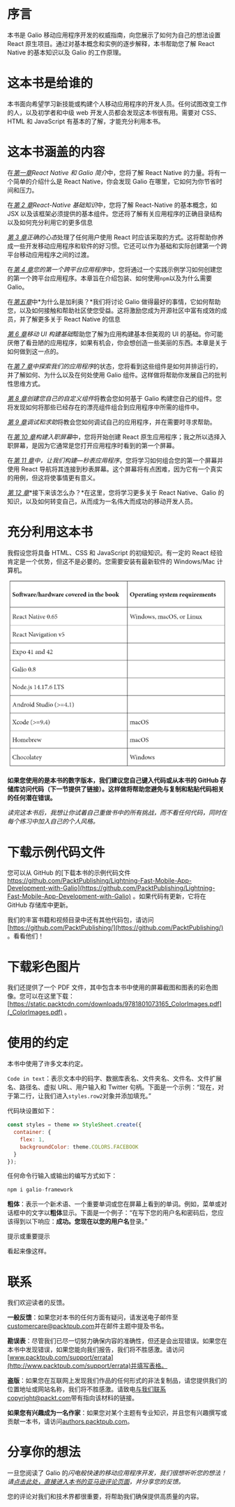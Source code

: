 # 序言

本书是 Galio 移动应用程序开发的权威指南，向您展示了如何为自己的想法设置 React 原生项目。通过对基本概念和实例的逐步解释，本书帮助您了解 React Native 的基本知识以及 Galio 的工作原理。

# 这本书是给谁的

本书面向希望学习新技能或构建个人移动应用程序的开发人员。任何试图改变工作的人，以及初学者和中级 web 开发人员都会发现这本书很有用。需要对 CSS、HTML 和 JavaScript 有基本的了解，才能充分利用本书。

# 这本书涵盖的内容

在[*第一章*](01.html#_idTextAnchor015)*React Native 和 Galio 简介*中，您将了解 React Native 的力量。将有一个简单的介绍什么是 React Native，你会发现 Galio 在哪里，它如何为你节省时间和压力。

在[*第 2 章*](02.html#_idTextAnchor045)*React-Native 基础知识*中，您将了解 React-Native 的基本概念，如 JSX 以及该框架必须提供的基本组件。您还将了解有关应用程序的正确目录结构以及如何充分利用它的更多信息

[*第 3 章*](03.html#_idTextAnchor063)*正确的心态*处理了任何用户使用 React 时应该采取的方式。这将帮助你养成一些开发移动应用程序和软件的好习惯。它还可以作为基础和实际创建第一个跨平台移动应用程序之间的过渡。

在[*第 4 章*](04.html#_idTextAnchor070)*您的第一个跨平台应用程序*中，您将通过一个实践示例学习如何创建您的第一个跨平台应用程序。本章旨在介绍包装、如何使用`npm`以及为什么需要 Galio。

在[*第五章*](05.html#_idTextAnchor081)中*为什么是加利奥？*我们将讨论 Galio 做得最好的事情，它如何帮助您，以及如何接触和帮助社区使您受益。这将激励您成为开源社区中富有成效的成员，并了解更多关于 React Native 的信息

[*第 6 章*](06.html#_idTextAnchor088)*移动 UI 构建基础*帮助您了解为应用构建基本但美观的 UI 的基础。你可能厌倦了看丑陋的应用程序，如果有机会，你会想创造一些美丽的东西。本章是关于如何做到这一点的。

在[*第 7 章*](07.html#_idTextAnchor104)*中探索我们的应用程序*的状态，您将看到这些组件是如何并排运行的，并了解如何、为什么以及在何处使用 Galio 组件。这样做将帮助你发展自己的批判性思维方式。

[*第 8 章*](08.html#_idTextAnchor111)*创建您自己的自定义组件*将教会您如何基于 Galio 构建您自己的组件。您将发现如何将那些已经存在的漂亮组件组合到应用程序中所需的组件中。

[*第 9 章*](09.html#_idTextAnchor118)*调试和求助*将教会您如何调试自己的应用程序，并在需要时寻求帮助。

在[*第 10 章*](10.html#_idTextAnchor128)*构建入职屏幕*中，您将开始创建 React 原生应用程序；我之所以选择入职屏幕，是因为它通常是您打开应用程序时看到的第一个屏幕。

在[*第 11 章*](11.html#_idTextAnchor141)*中，让我们构建—秒表应用程序*，您将学习如何组合您的第一个屏幕并使用 React 导航将其连接到秒表屏幕。这个屏幕将有点困难，因为它有一个真实的用例，但这将使事情更有意义。

[*第 12 章*](12.html#_idTextAnchor153)*接下来该怎么办？*在这里，您将学习更多关于 React Native、Galio 的知识，以及如何转变自己，从而成为一名伟大而成功的移动开发人员。

# 充分利用这本书

我假设您将具备 HTML、CSS 和 JavaScript 的初级知识。有一定的 React 经验肯定是一个优势，但这不是必要的。您需要安装有最新软件的 Windows/Mac 计算机。

![](img/Preface_Table_01.jpg)

**如果您使用的是本书的数字版本，我们建议您自己键入代码或从本书的 GitHub 存储库访问代码（下一节提供了链接）。这样做将帮助您避免与复制和粘贴代码相关的任何潜在错误。**

*读完这本书后，我想让你试着自己重做书中的所有挑战，而不看任何代码，同时在每个练习中加入自己的个人风格。*

# 下载示例代码文件

您可以从 GitHub 的[下载本书的示例代码文件 https://github.com/PacktPublishing/Lightning-Fast-Mobile-App-Development-with-Galio](https://github.com/PacktPublishing/Lightning-Fast-Mobile-App-Development-with-Galio) 。如果代码有更新，它将在 GitHub 存储库中更新。

我们的丰富书籍和视频目录中还有其他代码包，请访问[https://github.com/PacktPublishing/](https://github.com/PacktPublishing/) 。看看他们！

# 下载彩色图片

我们还提供了一个 PDF 文件，其中包含本书中使用的屏幕截图和图表的彩色图像。您可以在这里下载：[https://static.packtcdn.com/downloads/9781801073165_ColorImages.pdf](_ColorImages.pdf) 。

# 使用的约定

本书中使用了许多文本约定。

`Code in text`：表示文本中的码字、数据库表名、文件夹名、文件名、文件扩展名、路径名、虚拟 URL、用户输入和 Twitter 句柄。下面是一个示例：“现在，对于第二行，让我们进入`styles.row2`对象并添加填充。”

代码块设置如下：

```jsx
const styles = theme => StyleSheet.create({
  container: {
    flex: 1,	
    backgroundColor: theme.COLORS.FACEBOOK
  }
});
```

任何命令行输入或输出的编写方式如下：

```jsx
npm i galio-framework
```

**粗体**：表示一个新术语、一个重要单词或您在屏幕上看到的单词。例如，菜单或对话框中的文字以**粗体**显示。下面是一个例子：“在写下您的用户名和密码后，您应该得到以下响应：**成功。您现在以您的用户名**登录。”

提示或重要提示

看起来像这样。

# 联系

我们欢迎读者的反馈。

**一般反馈**：如果您对本书的任何方面有疑问，请发送电子邮件至[customercare@packtpub.com](mailto:customercare@packtpub.com)并在邮件主题中提及书名。

**勘误表**：尽管我们已尽一切努力确保内容的准确性，但还是会出现错误。如果您在本书中发现错误，如果您能向我们报告，我们将不胜感激。请访问[www.packtpub.com/support/errata](http://www.packtpub.com/support/errata)并填写表格。

**盗版**：如果您在互联网上发现我们作品的任何形式的非法复制品，请您提供我们的位置地址或网站名称，我们将不胜感激。请致电[与我们联系 copyright@packt.com](mailto:copyright@packt.com)带有指向该材料的链接。

**如果您有兴趣成为一名作家**：如果您对某个主题有专业知识，并且您有兴趣撰写或贡献一本书，请访问[authors.packtpub.com](http://authors.packtpub.com)。

# 分享你的想法

一旦您阅读了 Galio 的*闪电般快速的移动应用程序开发，我们很想听听您的想法！请[点击此处，直接进入本书的亚马逊评论页面](https://packt.link/r/1801073163)，并分享您的反馈。*

您的评论对我们和技术界都很重要，将帮助我们确保提供高质量的内容。